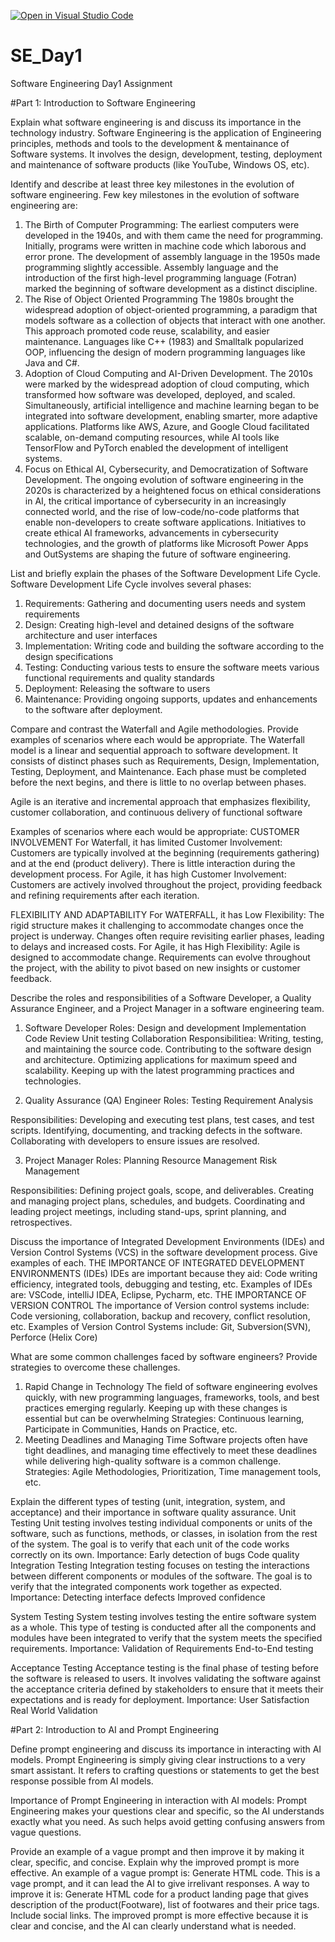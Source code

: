 [![Open in Visual Studio Code](https://classroom.github.com/assets/open-in-vscode-2e0aaae1b6195c2367325f4f02e2d04e9abb55f0b24a779b69b11b9e10269abc.svg)](https://classroom.github.com/online_ide?assignment_repo_id=15571089&assignment_repo_type=AssignmentRepo)
# SE_Day1
Software Engineering Day1 Assignment

#Part 1: Introduction to Software Engineering

Explain what software engineering is and discuss its importance in the technology industry.
Software Engineering is the application of Engineering principles, methods and tools to the development & mentainance of Software systems. It involves the design, development, testing, deployment and maintenance of software products (like YouTube, Windows OS, etc).


Identify and describe at least three key milestones in the evolution of software engineering.
Few key milestones in the evolution of software engineering are:
1. The Birth of Computer Programming: The earliest computers were developed in the 1940s, and with them came the need for programming.
   Initially, programs were written in machine code which laborous and error prone.
The development of assembly language in the 1950s made programming slightly accessible. Assembly language and the introduction of the first high-level programming language (Fotran)
marked the beginning of software development as a distinct discipline.
2. The Rise of Object Oriented Programming
   The 1980s brought the widespread adoption of object-oriented programming, a paradigm that models software as a collection of objects that interact with one another.
   This approach promoted code reuse, scalability, and easier maintenance.
   Languages like C++ (1983) and Smalltalk popularized OOP, influencing the design of modern programming languages like Java and C#.
3. Adoption of Cloud Computing and AI-Driven Development. The 2010s were marked by the widespread adoption of cloud computing, which transformed how software was developed, deployed, and scaled.
   Simultaneously, artificial intelligence and machine learning began to be integrated into software development, enabling smarter, more adaptive applications.
   Platforms like AWS, Azure, and Google Cloud facilitated scalable, on-demand computing resources, while AI tools like TensorFlow and PyTorch enabled the development of intelligent systems.
4. Focus on Ethical AI, Cybersecurity, and Democratization of Software Development. The ongoing evolution of software engineering in the 2020s is characterized by a heightened focus on ethical considerations in AI, the critical importance of cybersecurity in an increasingly connected world, and the rise of low-code/no-code platforms that enable non-developers to create software applications.
Initiatives to create ethical AI frameworks, advancements in cybersecurity technologies, and the growth of platforms like Microsoft Power Apps and OutSystems are shaping the future of software engineering.

List and briefly explain the phases of the Software Development Life Cycle.
Software Development Life Cycle involves several phases:
1. Requirements: Gathering and documenting users needs and system requirements
2. Design: Creating high-level and detained designs of the software architecture and user interfaces
3. Implementation: Writing code and building the software according to the design specifications
4. Testing: Conducting various tests to ensure the software meets various functional requirements and quality standards
5. Deployment: Releasing the software to users 
6. Maintenance: Providing ongoing supports, updates and enhancements to the software after deployment.
   


Compare and contrast the Waterfall and Agile methodologies. Provide examples of scenarios where each would be appropriate.
The Waterfall model is a linear and sequential approach to software development. It consists of distinct phases such as Requirements, Design, Implementation, Testing, Deployment, and Maintenance. Each phase must be completed before the next begins, and there is little to no overlap between phases.

Agile is an iterative and incremental approach that emphasizes flexibility, customer collaboration, and continuous delivery of functional software

Examples of scenarios where each would be appropriate:
CUSTOMER INVOLVEMENT
For Waterfall, it has limited Customer Involvement: Customers are typically involved at the beginning (requirements gathering) and at the end (product delivery). There is little interaction during the development process.
For Agile, it has high Customer Involvement: Customers are actively involved throughout the project, providing feedback and refining requirements after each iteration.

FLEXIBILITY AND ADAPTABILITY
For WATERFALL, it has Low Flexibility: The rigid structure makes it challenging to accommodate changes once the project is underway. Changes often require revisiting earlier phases, leading to delays and increased costs.
For Agile, it has High Flexibility: Agile is designed to accommodate change. Requirements can evolve throughout the project, with the ability to pivot based on new insights or customer feedback.


Describe the roles and responsibilities of a Software Developer, a Quality Assurance Engineer, and a Project Manager in a software engineering team.

1. Software Developer
   Roles:
    Design and development
    Implementation
    Code Review
    Unit testing
    Collaboration
   Responsibilitiea:
    Writing, testing, and maintaining the source code.
    Contributing to the software design and architecture.
    Optimizing applications for maximum speed and scalability.
    Keeping up with the latest programming practices and technologies.
   
2. Quality Assurance (QA) Engineer
Roles:
   Testing
   Requirement Analysis

Responsibilities:
   Developing and executing test plans, test cases, and test scripts.
   Identifying, documenting, and tracking defects in the software.
   Collaborating with developers to ensure issues are resolved.

3. Project Manager
Roles:
   Planning
   Resource Management
   Risk Management

Responsibilities:
  Defining project goals, scope, and deliverables.
  Creating and managing project plans, schedules, and budgets.
  Coordinating and leading project meetings, including stand-ups, sprint planning, and retrospectives.

Discuss the importance of Integrated Development Environments (IDEs) and Version Control Systems (VCS) in the software development process. Give examples of each.
THE IMPORTANCE OF  INTEGRATED DEVELOPMENT ENVIRONMENTS (IDEs)
IDEs are important because they aid:
  Code writing efficiency, integrated tools, debugging and testing, etc.
  Examples of IDEs are: VSCode, intelliJ IDEA, Eclipse, Pycharm, etc.
THE IMPORTANCE OF VERSION CONTROL
The importance of Version control systems include:
 Code versioning, collaboration, backup and recovery, conflict resolution, etc.
Examples of Version Control Systems include:
  Git, Subversion(SVN), Perforce (Helix Core)

What are some common challenges faced by software engineers? Provide strategies to overcome these challenges.
1. Rapid Change in Technology
  The field of software engineering evolves quickly, with new programming languages, frameworks, tools, and best practices emerging regularly. 
  Keeping up with these changes is essential but can be overwhelming
Strategies:
  Continuous learning, Participate in Communities, Hands on Practice, etc.
2. Meeting Deadlines and Managing Time
   Software projects often have tight deadlines, and managing time effectively to meet these deadlines while delivering high-quality software is a common challenge.
Strategies:
Agile Methodologies, Prioritization, Time management tools, etc.


Explain the different types of testing (unit, integration, system, and acceptance) and their importance in software quality assurance.
  Unit Testing
    Unit testing involves testing individual components or units of the software, such as functions, methods, or classes, in isolation from the rest of the system. 
    The goal is to verify that each unit of the code works correctly on its own.
  Importance:
    Early detection of bugs
    Code quality
  Integration Testing
    Integration testing focuses on testing the interactions between different components or modules of the software. 
    The goal is to verify that the integrated components work together as expected.
  Importance:
    Detecting interface defects
    Improved confidence

  System Testing
    System testing involves testing the entire software system as a whole. This type of testing is conducted after all the components and modules have been integrated to verify that the     system meets the specified requirements.
  Importance:
  Validation of Requirements
  End-to-End testing

 Acceptance Testing
  Acceptance testing is the final phase of testing before the software is released to users. It involves validating the software against the acceptance criteria defined by stakeholders    to ensure that it meets their expectations and is ready for deployment.
Importance:
User Satisfaction
Real World Validation

#Part 2: Introduction to AI and Prompt Engineering


Define prompt engineering and discuss its importance in interacting with AI models.
Prompt Engineering is simply giving clear instructions to a very smart assistant. It refers to crafting questions or statements to get the best response possible from AI models.

Importance of Prompt Engineering in interaction with AI models:
Prompt Engineering makes your questions clear and specific, so the AI understands exactly what you need. As such helps avoid getting confusing answers from vague questions.

Provide an example of a vague prompt and then improve it by making it clear, specific, and concise. Explain why the improved prompt is more effective.
An example of a vague prompt is:
Generate HTML code. This is a vage prompt, and it can lead the AI to give irrelivant responses.
A way to improve it is:
Generate HTML code for a product landing page that gives description of the product(Footware), list of footwares and their price tags. Include social links.
    The improved prompt is more effective because it is clear and concise, and the AI can clearly understand what is needed.

